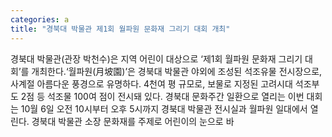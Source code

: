 ```yaml
---
categories: a
title: "경북대 박물관 제1회 월파원 문화재 그리기 대회 개최"
---
```

경북대 박물관(관장 박천수)은 지역 어린이 대상으로 &lsquo;제1회 월파원 문화재 그리기 대회&rsquo;를 개최한다.&lsquo;월파원(月坡園)&rsquo;은 경북대 박물관 야외에 조성된 석조유물 전시장으로, 사계절 아름다운 풍경으로 유명하다. 4천여 평 규모로, 보물로 지정된 고려시대 석조부도 2점 등 석조물 100여 점이 전시돼 있다. 경북대 문화주간 일환으로 열리는 이번 대회는 10월 6일 오전 10시부터 오후 5시까지 경북대 박물관 전시실과 월파원 일대에서 열린다. 경북대 박물관 소장 문화재를 주제로 어린이의 눈으로 바